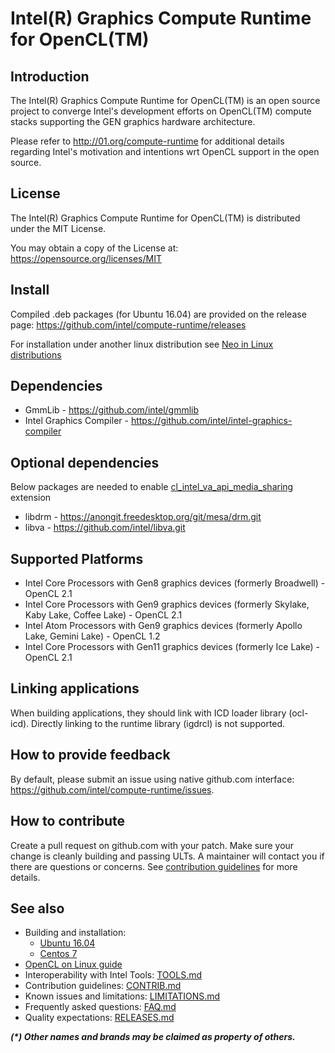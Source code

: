 # Intel(R) Graphics Compute Runtime for OpenCL(TM)

## Introduction

The Intel(R) Graphics Compute Runtime for OpenCL(TM) is an open source project to
converge Intel's development efforts on OpenCL(TM) compute stacks supporting the
GEN graphics hardware architecture.

Please refer to http://01.org/compute-runtime for additional details regarding Intel's
motivation and intentions wrt OpenCL support in the open source.

## License

The Intel(R) Graphics Compute Runtime for OpenCL(TM) is distributed under the MIT License.

You may obtain a copy of the License at: https://opensource.org/licenses/MIT

## Install
Compiled .deb packages (for Ubuntu 16.04) are provided on the release page: https://github.com/intel/compute-runtime/releases

For installation under another linux distribution see [Neo in Linux distributions](https://github.com/intel/compute-runtime/blob/master/documentation/Neo_in_distributions.md)

## Dependencies

* GmmLib - https://github.com/intel/gmmlib
* Intel Graphics Compiler - https://github.com/intel/intel-graphics-compiler

## Optional dependencies

Below packages are needed to enable [cl_intel_va_api_media_sharing](https://www.khronos.org/registry/OpenCL/extensions/intel/cl_intel_va_api_media_sharing.txt) extension

* libdrm - https://anongit.freedesktop.org/git/mesa/drm.git
* libva - https://github.com/intel/libva.git

## Supported Platforms

* Intel Core Processors with Gen8 graphics devices (formerly Broadwell) - OpenCL 2.1
* Intel Core Processors with Gen9 graphics devices (formerly Skylake, Kaby Lake, Coffee Lake) - OpenCL 2.1
* Intel Atom Processors with Gen9 graphics devices (formerly Apollo Lake, Gemini Lake) - OpenCL 1.2
* Intel Core Processors with Gen11 graphics devices (formerly Ice Lake) - OpenCL 2.1


## Linking applications

When building applications, they should link with ICD loader library (ocl-icd).
Directly linking to the runtime library (igdrcl) is not supported.

## How to provide feedback

By default, please submit an issue using native github.com interface: https://github.com/intel/compute-runtime/issues.

## How to contribute

Create a pull request on github.com with your patch. Make sure your change is cleanly building and passing ULTs.
A maintainer will contact you if there are questions or concerns.
See [contribution guidelines](https://github.com/intel/compute-runtime/blob/master/documentation/CONTRIB.md) for more details.

## See also
* Building and installation:
  * [Ubuntu 16.04](https://github.com/intel/compute-runtime/blob/master/documentation/BUILD_Ubuntu.md)
  * [Centos 7](https://github.com/intel/compute-runtime/blob/master/documentation/BUILD_Centos.md)
* [OpenCL on Linux guide](https://github.com/bashbaug/OpenCLPapers/blob/markdown/OpenCLOnLinux.md)
* Interoperability with Intel Tools: [TOOLS.md](https://github.com/intel/compute-runtime/blob/master/documentation/TOOLS.md)
* Contribution guidelines: [CONTRIB.md](https://github.com/intel/compute-runtime/blob/master/documentation/CONTRIB.md)
* Known issues and limitations: [LIMITATIONS.md](https://github.com/intel/compute-runtime/blob/master/documentation/LIMITATIONS.md)
* Frequently asked questions: [FAQ.md](https://github.com/intel/compute-runtime/blob/master/documentation/FAQ.md)
* Quality expectations: [RELEASES.md](https://github.com/intel/compute-runtime/blob/master/documentation/RELEASES.md)

___(*) Other names and brands may be claimed as property of others.___
